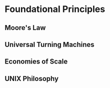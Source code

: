 # Foundational Principles

## Moore's Law

## Universal Turning Machines

## Economies of Scale

## UNIX Philosophy